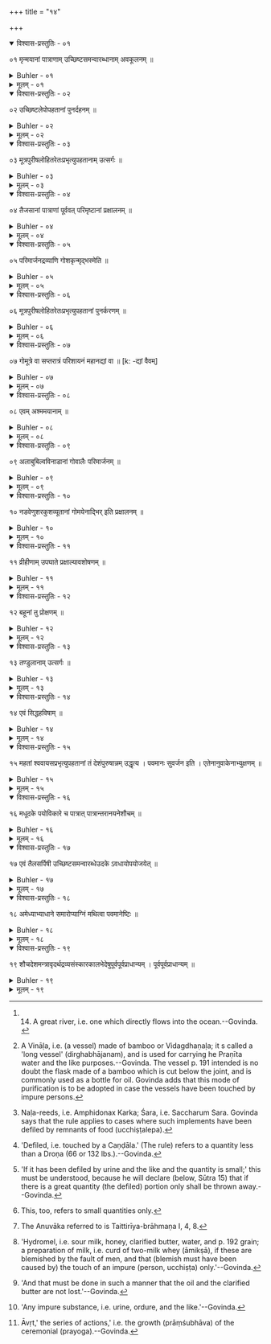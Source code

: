 +++
title = "१४"

+++

<details open><summary>विश्वास-प्रस्तुतिः - ०१</summary>

०१  मृन्मयानां पात्राणाम् उच्छिष्टसमन्वारब्धानाम् अवकूलनम् ॥
</details>

<details><summary>Buhler - ०१</summary>

1. Earthen vessels that have been touched by impure persons (must be) exposed to (the flame of) a fire of Kuśa grass.
</details>

<details><summary>मूलम् - ०१</summary>

०१  मृन्मयानां पात्राणाम् उच्छिष्टसमन्वारब्धानाम् अवकूलनम् ॥
</details>

<details open><summary>विश्वास-प्रस्तुतिः - ०२</summary>

०२  उच्छिष्टलेपोपहतानां पुनर्दहनम् ॥
</details>

<details><summary>Buhler - ०२</summary>

2. Those which have been defiled by stains of remnants (of food must be) exposed to another burning.
</details>

<details><summary>मूलम् - ०२</summary>

०२  उच्छिष्टलेपोपहतानां पुनर्दहनम् ॥
</details>

<details open><summary>विश्वास-प्रस्तुतिः - ०३</summary>

०३  मूत्रपुरीषलोहितरेतःप्रभृत्युपहतानाम् उत्सर्गः ॥
</details>

<details><summary>Buhler - ०३</summary>

3. Those which have been defiled by urine, ordure, blood, semen, and the like (must be) thrown away.
</details>

<details><summary>मूलम् - ०३</summary>

०३  मूत्रपुरीषलोहितरेतःप्रभृत्युपहतानाम् उत्सर्गः ॥
</details>

<details open><summary>विश्वास-प्रस्तुतिः - ०४</summary>

०४  तैजसानां पात्राणां पूर्ववत् परिमृष्टानां प्रक्षालनम् ॥
</details>

<details><summary>Buhler - ०४</summary>

4. (Vessels) made of metal (must be) washed, after having been scrubbed as (directed) above.
</details>

<details><summary>मूलम् - ०४</summary>

०४  तैजसानां पात्राणां पूर्ववत् परिमृष्टानां प्रक्षालनम् ॥
</details>

<details open><summary>विश्वास-प्रस्तुतिः - ०५</summary>

०५  परिमार्जनद्रव्याणि गोशकृन्मृद्भस्मेति ॥
</details>

<details><summary>Buhler - ०५</summary>

5. The materials (to be used) for scrubbing (are) cowdung, earth, ashes, and so forth.
</details>

<details><summary>मूलम् - ०५</summary>

०५  परिमार्जनद्रव्याणि गोशकृन्मृद्भस्मेति ॥
</details>

<details open><summary>विश्वास-प्रस्तुतिः - ०६</summary>

०६  मूत्रपुरीषलोहितरेतःप्रभृत्युपहतानां पुनर्करणम् ॥
</details>

<details><summary>Buhler - ०६</summary>

6. Those which have been defiled by urine, ordure, blood, semen, and the like (must be) recast,
</details>

<details><summary>मूलम् - ०६</summary>

०६  मूत्रपुरीषलोहितरेतःप्रभृत्युपहतानां पुनर्करणम् ॥
</details>

<details open><summary>विश्वास-प्रस्तुतिः - ०७</summary>

०७  गोमूत्रे वा सप्तरात्रं परिशायनं महानद्यां वा ॥ [k: -द्यां वैवम्]
</details>

<details><summary>Buhler - ०७</summary>

7. Or (they must) be kept during seven (days and) nights completely immersed in cow's urine,
</details>

<details><summary>मूलम् - ०७</summary>

०७  गोमूत्रे वा सप्तरात्रं परिशायनं महानद्यां वा ॥ [k: -द्यां वैवम्]
</details>

<details open><summary>विश्वास-प्रस्तुतिः - ०८</summary>

०८  एवम् अश्ममयानाम् ॥
</details>

<details><summary>Buhler - ०८</summary>

8. Or in a great river for as long (a period). [^1] 


[^1]:  14. A great river, i.e. one which directly flows into the ocean.--Govinda.
</details>

<details><summary>मूलम् - ०८</summary>

०८  एवम् अश्ममयानाम् ॥
</details>

<details open><summary>विश्वास-प्रस्तुतिः - ०९</summary>

०९  अलाबुबिल्वविनाडानां गोवालैः परिमार्जनम् ॥
</details>

<details><summary>Buhler - ०९</summary>

9. (Vessels) made of stone or of fruits, (i.e.) gourds, Bel-fruit, and Vināḷas, (shall be) brushed with (a brush of) cow's hair. [^2] 


[^2]:  A Vināḷa, i.e. (a vessel) made of bamboo or Vidagdhaṇaḷa; it s called a 'long vessel' (dirghabhājanam), and is used for carrying he Praṇīta water and the like purposes.--Govinda. The vessel p. 191 intended is no doubt the flask made of a bamboo which is cut below the joint, and is commonly used as a bottle for oil. Govinda adds that this mode of purification is to be adopted in case the vessels have been touched by impure persons.
</details>

<details><summary>मूलम् - ०९</summary>

०९  अलाबुबिल्वविनाडानां गोवालैः परिमार्जनम् ॥
</details>

<details open><summary>विश्वास-प्रस्तुतिः - १०</summary>

१०  नडवेणुशरकुशव्यूतानां गोमयेनाद्भिर् इति प्रक्षालनम् ॥
</details>

<details><summary>Buhler - १०</summary>

10. (Sacrificial implements made of) plaited Naḷa-reeds, bamboo, or Śara-reeds (shall be) washed with cowdung, water, and the like. [^3] 


[^3]:  Naḷa-reeds, i.e. Amphidonax Karka; Śara, i.e. Saccharum Sara. Govinda says that the rule applies to cases where such implements have been defiled by remnants of food (ucchiṣṭalepa).
</details>

<details><summary>मूलम् - १०</summary>

१०  नडवेणुशरकुशव्यूतानां गोमयेनाद्भिर् इति प्रक्षालनम् ॥
</details>

<details open><summary>विश्वास-प्रस्तुतिः - ११</summary>

११  व्रीहीणाम् उपघाते प्रक्षाल्यावशोषणम् ॥
</details>

<details><summary>Buhler - ११</summary>

11. If unhusked rice has been defiled, (it must be) washed (and afterwards be) dried. [^4] 


[^4]:  'Defiled, i.e. touched by a Caṇḍāla.' (The rule) refers to a quantity less than a Droṇa (66 or 132 lbs.).--Govinda.
</details>

<details><summary>मूलम् - ११</summary>

११  व्रीहीणाम् उपघाते प्रक्षाल्यावशोषणम् ॥
</details>

<details open><summary>विश्वास-प्रस्तुतिः - १२</summary>

१२  बहूनां तु प्रोक्षणम् ॥
</details>

<details><summary>Buhler - १२</summary>

12. But a great quantity (of unhusked rice must be) sprinkled.
</details>

<details><summary>मूलम् - १२</summary>

१२  बहूनां तु प्रोक्षणम् ॥
</details>

<details open><summary>विश्वास-प्रस्तुतिः - १३</summary>

१३  तण्डुलानाम् उत्सर्गः ॥
</details>

<details><summary>Buhler - १३</summary>

13. Husked rice (which has been defiled must be) thrown away. [^5] 


[^5]:  'If it has been defiled by urine and the like and the quantity is small;' this must be understood, because he will declare (below, Sūtra 15) that if there is a great quantity (the defiled) portion only shall be thrown away.--Govinda.
</details>

<details><summary>मूलम् - १३</summary>

१३  तण्डुलानाम् उत्सर्गः ॥
</details>

<details open><summary>विश्वास-प्रस्तुतिः - १४</summary>

१४  एवं सिद्धहविषाम् ॥
</details>

<details><summary>Buhler - १४</summary>

14. The same (rule applies) to cooked sacrificial viands. [^6] 


[^6]:  This, too, refers to small quantities only.
</details>

<details><summary>मूलम् - १४</summary>

१४  एवं सिद्धहविषाम् ॥
</details>

<details open><summary>विश्वास-प्रस्तुतिः - १५</summary>

१५  महतां श्ववायसप्रभृत्युपहतानां तं देशंपुरुषान्नम् उद्धृत्य । पवमानः सुवर्जन इति । एतेनानुवाकेनाभ्युक्षणम् ॥
</details>

<details><summary>Buhler - १५</summary>

15. But if a great quantity has been defiled by (the touch of) dogs, crows, and the like (unclean beings), one must throw away that portion (as) food for men, and sprinkle (the rest with water), reciting the Anuvāka, 'Pavamānaḥ suvarjanaḥ.' [^7] 


[^7]:  The Anuvāka referred to is Taittirīya-brāhmaṇa I, 4, 8.
</details>

<details><summary>मूलम् - १५</summary>

१५  महतां श्ववायसप्रभृत्युपहतानां तं देशंपुरुषान्नम् उद्धृत्य । पवमानः सुवर्जन इति । एतेनानुवाकेनाभ्युक्षणम् ॥
</details>

<details open><summary>विश्वास-प्रस्तुतिः - १६</summary>

१६  मधूदके पयोविकारे च पात्रात् पात्रान्तरानयनेशौचम् ॥
</details>

<details><summary>Buhler - १६</summary>

16. Hydromel and preparations of milk (are) purified by pouring them from one vessel into another. [^8] 


[^8]:  'Hydromel, i.e. sour milk, honey, clarified butter, water, and p. 192 grain; a preparation of milk, i.e. curd of two-milk whey (āmikṣā), if these are blemished by the fault of men, and that (blemish must have been caused by) the touch of an impure (person, ucchiṣṭa) only.'--Govinda.
</details>

<details><summary>मूलम् - १६</summary>

१६  मधूदके पयोविकारे च पात्रात् पात्रान्तरानयनेशौचम् ॥
</details>

<details open><summary>विश्वास-प्रस्तुतिः - १७</summary>

१७  एवं तैलसर्पिषी उच्छिष्टसमन्वारब्धेउदके ऽवधायोपयोजयेत् ॥
</details>

<details><summary>Buhler - १७</summary>

17. In like manner let him pour oil and clarified butter which have been touched by an impure (person) into water, and (afterwards) use them. [^9] 


[^9]:  'And that must be done in such a manner that the oil and the clarified butter are not lost.'--Govinda.
</details>

<details><summary>मूलम् - १७</summary>

१७  एवं तैलसर्पिषी उच्छिष्टसमन्वारब्धेउदके ऽवधायोपयोजयेत् ॥
</details>

<details open><summary>विश्वास-प्रस्तुतिः - १८</summary>

१८  अमेध्याभ्याधाने समारोप्याग्निं मथित्वा पवमानेष्टिः ॥
</details>

<details><summary>Buhler - १८</summary>

18. If (any) impure (substance) is thrown (into the sacrificial fire) let him place (the two Araṇis one) on (the other), produce fire by friction, (and offer) a Pavamāneṣṭi. [^10] 


[^10]:  'Any impure substance, i.e. urine, ordure, and the like.'--Govinda.
</details>

<details><summary>मूलम् - १८</summary>

१८  अमेध्याभ्याधाने समारोप्याग्निं मथित्वा पवमानेष्टिः ॥
</details>

<details open><summary>विश्वास-प्रस्तुतिः - १९</summary>

१९  शौचदेशमन्त्रावृदर्थद्रव्यसंस्कारकालभेदेषुपूर्वपूर्वप्राधान्यम् । पूर्वपूर्वप्राधान्यम् ॥
</details>

<details><summary>Buhler - १९</summary>

19. If (the rules regarding) purity, the proper place, the mantras, the series of actions, the object, the materials, (their) consecration, and the proper time are conflicting, each earlier-named (point) is more important (than the following ones). [^11] 


[^11]:  Āvṛt,' the series of actions,' i.e. the growth (prāṃśubhāva) of the ceremonial (prayoga).--Govinda.
</details>

<details><summary>मूलम् - १९</summary>

१९  शौचदेशमन्त्रावृदर्थद्रव्यसंस्कारकालभेदेषुपूर्वपूर्वप्राधान्यम् । पूर्वपूर्वप्राधान्यम् ॥
</details>
